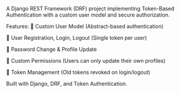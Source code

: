 A Django REST Framework (DRF) project implementing Token-Based Authentication with a custom user model and secure authorization.

Features:
🔹 Custom User Model (Abstract-based authentication)

🔹 User Registration, Login, Logout (Single token per user)

🔹 Password Change & Profile Update

🔹 Custom Permissions (Users can only update their own profiles)

🔹 Token Management (Old tokens revoked on login/logout)

Built with Django, DRF, and Token Authentication.
